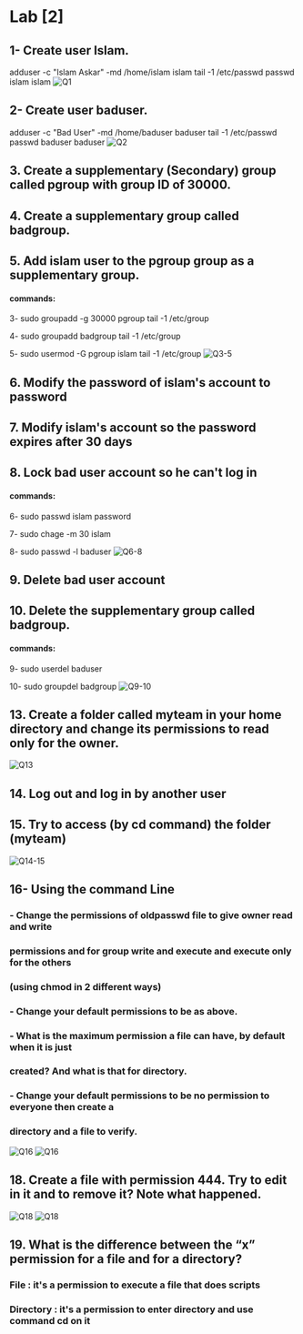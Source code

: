 # Lab [2]

## 1- Create user Islam.
adduser -c "Islam Askar" -md /home/islam islam
tail -1 /etc/passwd
passwd islam
islam
![Q1](./Pics/1.png)




## 2- Create user baduser.
adduser -c "Bad User" -md /home/baduser baduser
tail -1 /etc/passwd
passwd baduser
baduser
![Q2](./Pics/2.png)


## 3. Create a supplementary (Secondary) group called pgroup with group ID of 30000.
## 4. Create a supplementary group called badgroup.
## 5. Add islam user to the pgroup group as a supplementary group.
#### commands:
3- sudo groupadd -g 30000 pgroup
   tail -1 /etc/group

4- sudo groupadd badgroup
   tail -1 /etc/group

5- sudo usermod -G pgroup islam
   tail -1 /etc/group
![Q3-5](./Pics/3,4,5.png)

## 6. Modify the password of islam's account to password
## 7. Modify islam's account so the password expires after 30 days
## 8. Lock bad user account so he can't log in
#### commands:
6- sudo passwd islam 
   password

7- sudo chage -m 30 islam

8- sudo passwd -l baduser
![Q6-8](./Pics/6,7,8.png)

## 9. Delete bad user account
## 10. Delete the supplementary group called badgroup.
#### commands:
9- sudo userdel baduser

10- sudo groupdel badgroup
![Q9-10](./Pics/9,10.png)


## 13. Create a folder called myteam in your home directory and change its permissions to read only for the owner.
![Q13](./Pics/13.png)

## 14. Log out and log in by another user
## 15. Try to access (by cd command) the folder (myteam)
![Q14-15](./Pics/14,15.png)


## 16- Using the command Line
### - Change the permissions of oldpasswd file to give owner read and write
### permissions and for group write and execute and execute only for the others
### (using chmod in 2 different ways)
### - Change your default permissions to be as above.
### - What is the maximum permission a file can have, by default when it is just
### created? And what is that for directory.
### - Change your default permissions to be no permission to everyone then create a
### directory and a file to verify.
![Q16](./Pics/16.1.png)
![Q16](./Pics/16.2.png)


## 18. Create a file with permission 444. Try to edit in it and to remove it? Note what happened.
![Q18](./Pics/18.1.png)
![Q18](./Pics/18.2.png)

## 19. What is the difference between the “x” permission for a file and for a directory?
### File : it's a permission to execute a file that does scripts
### Directory : it's a permission to enter directory and use command cd on it








   
